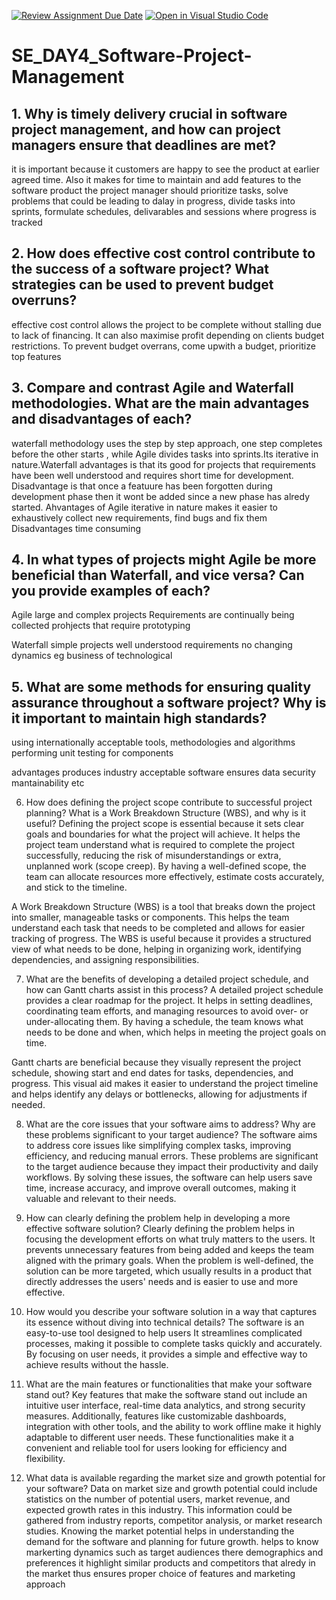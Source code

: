 [![Review Assignment Due Date](https://classroom.github.com/assets/deadline-readme-button-22041afd0340ce965d47ae6ef1cefeee28c7c493a6346c4f15d667ab976d596c.svg)](https://classroom.github.com/a/9pw6JKcu)
[![Open in Visual Studio Code](https://classroom.github.com/assets/open-in-vscode-2e0aaae1b6195c2367325f4f02e2d04e9abb55f0b24a779b69b11b9e10269abc.svg)](https://classroom.github.com/online_ide?assignment_repo_id=17058291&assignment_repo_type=AssignmentRepo)
# SE_DAY4_Software-Project-Management
## 1. Why is timely delivery crucial in software project management, and how can project managers ensure that deadlines are met?
it is important because it customers are happy to see the product at earlier agreed time. Also it makes for time to maintain and add features to the software product
the project manager should prioritize tasks, solve problems that could be leading to dalay in progress, divide tasks into sprints, formulate schedules, delivarables and sessions where progress is tracked
## 2. How does effective cost control contribute to the success of a software project? What strategies can be used to prevent budget overruns?
effective cost control allows the project to be complete without stalling due to lack of financing. It can also maximise profit depending on clients budget restrictions.
To prevent budget overrans, come upwith a budget, prioritize top features 
## 3. Compare and contrast Agile and Waterfall methodologies. What are the main advantages and disadvantages of each?
waterfall methodology uses the step by step approach, one step completes before the other starts , while Agile divides tasks into sprints.Its iterative in nature.Waterfall advantages is that its good for projects that requirements have been well understood and requires short time for development. Disadvantage is that once a featuure has been forgotten during development phase then it wont be added since a new phase has alredy started.
Ahvantages of Agile
iterative in nature makes it easier to exhaustively collect new requirements, find bugs and fix them
Disadvantages
time consuming
## 4. In what types of projects might Agile be more beneficial than Waterfall, and vice versa? Can you provide examples of each?
Agile
large and complex projects 
Requirements are continually being collected
prohjects that require prototyping

Waterfall
simple projects
well understood requirements
no changing dynamics eg business of technological
## 5. What are some methods for ensuring quality assurance throughout a software project? Why is it important to maintain high standards?
using internationally acceptable tools, methodologies and algorithms 
performing unit testing for components

advantages
produces industry acceptable software
ensures data security
mantainability etc

6. How does defining the project scope contribute to successful project planning? What is a Work Breakdown Structure (WBS), and why is it useful?
Defining the project scope is essential because it sets clear goals and boundaries for what the project will achieve. It helps the project team understand what is required to complete the project successfully, reducing the risk of misunderstandings or extra, unplanned work (scope creep). By having a well-defined scope, the team can allocate resources more effectively, estimate costs accurately, and stick to the timeline.

A Work Breakdown Structure (WBS) is a tool that breaks down the project into smaller, manageable tasks or components. This helps the team understand each task that needs to be completed and allows for easier tracking of progress. The WBS is useful because it provides a structured view of what needs to be done, helping in organizing work, identifying dependencies, and assigning responsibilities.

7. What are the benefits of developing a detailed project schedule, and how can Gantt charts assist in this process?
A detailed project schedule provides a clear roadmap for the project. It helps in setting deadlines, coordinating team efforts, and managing resources to avoid over- or under-allocating them. By having a schedule, the team knows what needs to be done and when, which helps in meeting the project goals on time.

Gantt charts are beneficial because they visually represent the project schedule, showing start and end dates for tasks, dependencies, and progress. This visual aid makes it easier to understand the project timeline and helps identify any delays or bottlenecks, allowing for adjustments if needed.

8. What are the core issues that your software aims to address? Why are these problems significant to your target audience?
The software aims to address core issues like simplifying complex tasks, improving efficiency, and reducing manual errors. These problems are significant to the target audience because they impact their productivity and daily workflows. By solving these issues, the software can help users save time, increase accuracy, and improve overall outcomes, making it valuable and relevant to their needs.

9. How can clearly defining the problem help in developing a more effective software solution?
Clearly defining the problem helps in focusing the development efforts on what truly matters to the users. It prevents unnecessary features from being added and keeps the team aligned with the primary goals. When the problem is well-defined, the solution can be more targeted, which usually results in a product that directly addresses the users' needs and is easier to use and more effective.

10. How would you describe your software solution in a way that captures its essence without diving into technical details?
The software is an easy-to-use tool designed to help users It streamlines complicated processes, making it possible to complete tasks quickly and accurately. By focusing on user needs, it provides a simple and effective way to achieve results without the hassle.

11. What are the main features or functionalities that make your software stand out?
Key features that make the software stand out include an intuitive user interface, real-time data analytics, and strong security measures. Additionally, features like customizable dashboards, integration with other tools, and the ability to work offline make it highly adaptable to different user needs. These functionalities make it a convenient and reliable tool for users looking for efficiency and flexibility.

12. What data is available regarding the market size and growth potential for your software?
Data on market size and growth potential could include statistics on the number of potential users, market revenue, and expected growth rates in this industry. This information could be gathered from industry reports, competitor analysis, or market research studies. Knowing the market potential helps in understanding the demand for the software and planning for future growth.
helps to know markerting dynamics such as target audiences there demographics and preferences
it highlight similar products and competitors that alredy in the market thus ensures proper choice of features and marketing approach
